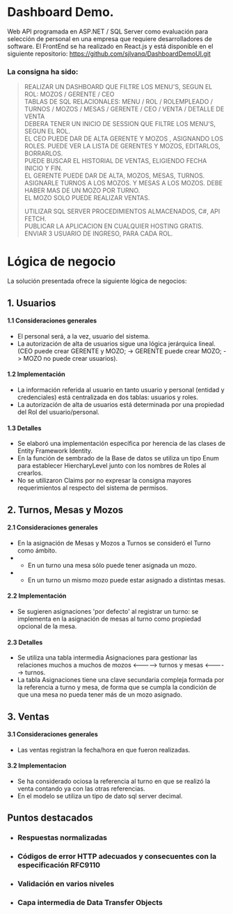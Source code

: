 # Dashboard Demo.
Web API programada en ASP.NET / SQL Server como evaluación para selección de personal en una empresa que requiere desarrolladores de software. El FrontEnd se ha realizado en React.js y está disponible en el siguiente repositorio: https://github.com/sjlvanq/DashboardDemoUI.git

### La consigna ha sido: 

 >REALIZAR UN DASHBOARD QUE FILTRE LOS MENU'S, SEGUN EL ROL: MOZOS / GERENTE / CEO   
 >TABLAS DE SQL RELACIONALES: MENU / ROL / ROLEMPLEADO / TURNOS / MOZOS / MESAS / GERENTE / CEO / VENTA / DETALLE DE VENTA   
 >DEBERA TENER UN INICIO DE SESSION QUE FILTRE LOS MENU'S, SEGUN EL ROL.   
 >EL CEO PUEDE DAR DE ALTA GERENTE Y MOZOS , ASIGNANDO LOS ROLES. PUEDE VER LA LISTA DE GERENTES Y MOZOS, EDITARLOS, BORRARLOS.   
 >PUEDE BUSCAR EL HISTORIAL DE VENTAS, ELIGIENDO FECHA INICIO Y FIN.   
 >EL GERENTE PUEDE DAR DE ALTA, MOZOS, MESAS, TURNOS. ASIGNARLE TURNOS A LOS MOZOS. Y MESAS A LOS MOZOS. DEBE HABER MAS DE UN MOZO POR TURNO.   
 >EL MOZO SOLO PUEDE REALIZAR VENTAS.   
 >
 >UTILIZAR SQL SERVER PROCEDIMIENTOS ALMACENADOS, C#, API FETCH.   
 >PUBLICAR LA APLICACION EN CUALQUIER HOSTING GRATIS.   
 >ENVIAR 3 USUARIO DE INGRESO, PARA CADA ROL.
>

# Lógica de negocio
La solución presentada ofrece la siguiente lógica de negocios:
## 1. Usuarios
#### 1.1 Consideraciones generales
*    El personal será, a la vez, usuario del sistema.
*    La autorización de alta de usuarios sigue una lógica jerárquica lineal. (CEO puede crear GERENTE y MOZO; -> GERENTE puede crear MOZO; -> MOZO no puede crear usuarios).
#### 1.2 Implementación
*    La información referida al usuario en tanto usuario y personal (entidad y credenciales) está centralizada en dos tablas: usuarios y roles.
*    La autorización de alta de usuarios está determinada por una propiedad del Rol del usuario/personal.
#### 1.3 Detalles
*    Se elaboró una implementación específica por herencia de las clases de Entity Framework Identity.
*    En la función de sembrado de la Base de datos se utiliza un tipo Enum para establecer HiercharyLevel junto con los nombres de Roles al crearlos.
*    No se utilizaron Claims por no expresar la consigna mayores requerimientos al respecto del sistema de permisos.
## 2. Turnos, Mesas y Mozos
#### 2.1 Consideraciones generales
*    En la asignación de Mesas y Mozos a Turnos se consideró el Turno como ámbito.
* * En un turno una mesa sólo puede tener asignada un mozo.
* * En un turno un mismo mozo puede estar asignado a distintas mesas.
#### 2.2 Implementación
*    Se sugieren asignaciones 'por defecto' al registrar un turno: se implementa en la asignación de mesas al turno como propiedad opcional de la mesa.
#### 2.3 Detalles
*    Se utiliza una tabla intermedia Asignaciones para gestionar las relaciones muchos a muchos de mozos <-----> turnos y mesas <-----> turnos.
*    La tabla Asignaciones tiene una clave secundaria compleja formada por la referencia a turno y mesa, de forma que se cumpla la condición de que una mesa no pueda tener más de un mozo asignado.
## 3. Ventas
#### 3.1 Consideraciones generales
*    Las ventas registran la fecha/hora en que fueron realizadas.
#### 3.2 Implementacion
*    Se ha considerado ociosa la referencia al turno en que se realizó la venta contando ya con las otras referencias.
*    En el modelo se utiliza un tipo de dato sql server decimal.

## Puntos destacados
*    ### Respuestas normalizadas
*    ### Códigos de error HTTP adecuados y consecuentes con la especificación RFC9110
*    ### Validación en varios niveles
*    ### Capa intermedia de Data Transfer Objects


